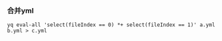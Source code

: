 ### 合并yml
```shell
yq eval-all 'select(fileIndex == 0) *+ select(fileIndex == 1)' a.yml b.yml > c.yml
```